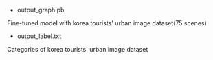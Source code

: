 - output_graph.pb

Fine-tuned model with korea tourists' urban image dataset(75 scenes)

- output_label.txt 

Categories of korea tourists' urban image dataset 

